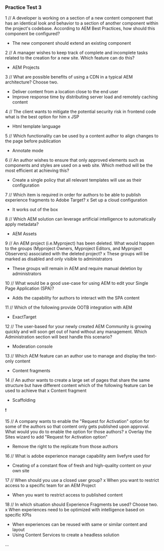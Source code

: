 ### Practice Test 3

1 // A developer is working on a section of a new content component that has an identical look and behavior to a section of another component within the project's codebase. According to AEM Best Practices, how should this component be configured?
- The new component should extend an existing component

2 // A manager wishes to keep track of complete and incomplete tasks related to the creation for a new site. Which feature can do this?
- AEM Projects

3 // What are possible benefits of using a CDN in a typical AEM architecture? Choose two.
- Deliver content from a location close to the end user
- Improve response time by distributing server load and remotely caching content

4 // The client wants to mitigate the potential security risk in frontend code what is the best option for him
x JSP
- Html template language

5 // Which functionality can be used by a content author to align changes to the page before publication
- Annotate mode

6 // An author wishes to ensure that only approved elements such as components and styles are used on a web site. Which method will be the most efficient at achieving this?
- Create a single policy that all relevant templates will use as their configuration

7 // Which item is required in order for authors to be able to publish experience fragments to Adobe Target?
x Set up a cloud configuration
- It works out of the box

8 // Which AEM solution can leverage artificial intelligence to automatically apply metadata?
- AEM Assets

9 // An AEM project (i.e.Myproject) has been deleted. What would happen to the groups (Myproject Owners, Myproject Editors, and Myproject Observers) associated with the deleted project?
x These groups will be marked as disabled and only visible to administrators
- These groups will remain in AEM and require manual deletion by administrators

10 // What would be a good use-case for using AEM to edit your Single Page Application (SPA)?
- Adds the capability for authors to interact with the SPA content

11 // Which of the following provide OOTB integration with AEM
- ExactTarget

12 // The user-based for your newly created AEM Community is growing quickly and will soon get out of hand without any management. Which Administration section will best handle this scenario?
- Moderation console

13 // Which AEM feature can an author use to manage and display the text-only content
- Content fragments

14 // An author wants to create a large set of pages that share the same structure but have different content which of the following feature can be used to achieve that
x Content fragment
- Scaffolding

❗ 

15 // A company wants to enable the "Request for Activation" option for some of the authors so that content only gets published upon approval. What would you do to enable the option for those authors?
x Overlay the Sites wizard to add "Request for Activation option"
- Remove the right to the replicate from those authors

16 // What is adobe experience manage capability aem livefyre used for
- Creating of a constant flow of fresh and high-quality content on your own site

17 // When should you use a closed user group?
x When you want to restrict access to a specific team for an AEM Project
- When you want to restrict access to published content

18 // In which situation should Experience Fragments be used? Choose two.
x When experiences need to be optimized with intelligence based on specific KPIs
- When experiences can be reused with same or similar content and layout
- Using Content Services to create a headless solution

...